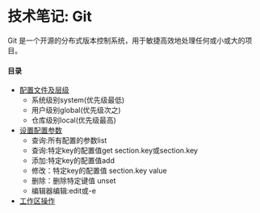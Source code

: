 # 技术笔记: Git

Git 是一个开源的分布式版本控制系统，用于敏捷高效地处理任何或小或大的项目。

#### 目录
- [配置文件及层级](./app/git_config_file.md)
  - 系统级别system(优先级最低)
  - 用户级别global(优先级次之)
  - 仓库级别local(优先级最高)
- [设置配置参数](./app/git_config.md)
  - 查询:所有配置的参数list
  - 查询:特定key的配置值get section.key或section.key
  - 添加:特定key的配置值add
  - 修改：特定key的配置值 section.key value
  - 删除：删除特定键值 unset
  - 编辑器编辑:edit或-e
- [工作区操作](../app/git_workspace.md)